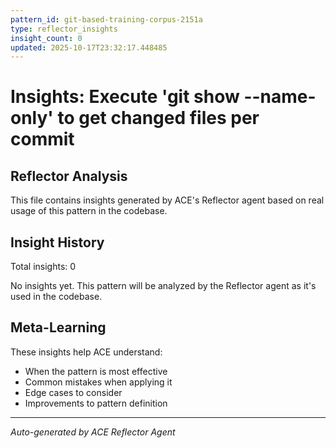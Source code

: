 ```yaml
---
pattern_id: git-based-training-corpus-2151a
type: reflector_insights
insight_count: 0
updated: 2025-10-17T23:32:17.448485
---
```

# Insights: Execute 'git show --name-only' to get changed files per commit

## Reflector Analysis

This file contains insights generated by ACE's Reflector agent based on real usage of this pattern in the codebase.

## Insight History

Total insights: 0

No insights yet. This pattern will be analyzed by the Reflector agent as it's used in the codebase.

## Meta-Learning

These insights help ACE understand:
- When the pattern is most effective
- Common mistakes when applying it
- Edge cases to consider
- Improvements to pattern definition

---

*Auto-generated by ACE Reflector Agent*
